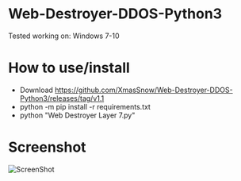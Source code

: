 # Web-Destroyer-DDOS-Python3
Tested working on:
Windows 7-10

# How to use/install
- Download https://github.com/XmasSnow/Web-Destroyer-DDOS-Python3/releases/tag/v1.1
- python -m pip install -r requirements.txt
- python "Web Destroyer Layer 7.py"

# Screenshot
![ScreenShot](https://i.ibb.co/9GDxDPQ/Screenshot-2.png)
